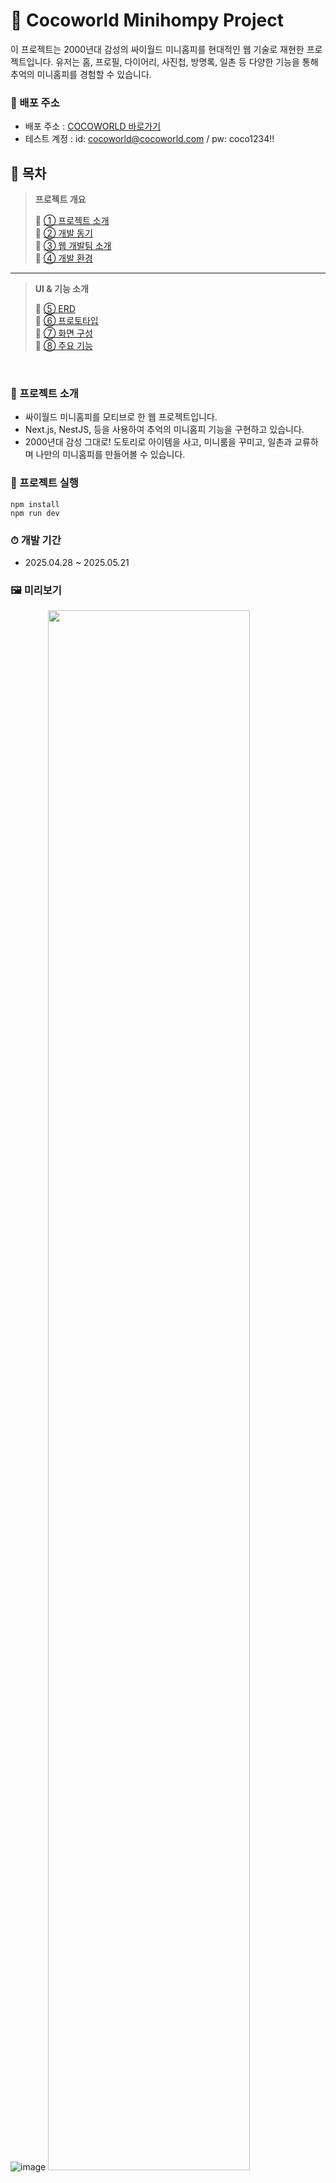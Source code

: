 # 🧸 Cocoworld Minihompy Project
이 프로젝트는 2000년대 감성의 싸이월드 미니홈피를 현대적인 웹 기술로 재현한 프로젝트입니다.
유저는 홈, 프로필, 다이어리, 사진첩, 방명록, 일촌 등 다양한 기능을 통해 추억의 미니홈피를 경험할 수 있습니다.

### 📌 배포 주소

- 배포 주소 : [COCOWORLD 바로가기](http://34.236.72.45/)
- 테스트 계정 : id: cocoworld@cocoworld.com / pw: coco1234!!

## 🔖 목차  
> **프로젝트 개요**
> 
> 📌 [①  프로젝트 소개](#-프로젝트-소개)  
> 📌 [②  개발 동기](#-개발-동기)  
> 📌 [③  웹 개발팀 소개](#-웹-개발팀-소개)  
> 📌 [④  개발 환경](#-개발-환경)  

---

>  **UI & 기능 소개**
>
> 📌 [⑤ ERD](#-erd)  
> 📌 [⑥  프로토타입](#-프로토타입)  
> 📌 [⑦  화면 구성](#-화면-구성)  
> 📌 [⑧  주요 기능](#-주요-기능)  

<br/>

### 📌 프로젝트 소개
- 싸이월드 미니홈피를 모티브로 한 웹 프로젝트입니다.
- Next.js, NestJS, 등을 사용하여 추억의 미니홈피 기능을 구현하고 있습니다.
- 2000년대 감성 그대로! 도토리로 아이템을 사고, 미니룸을 꾸미고, 일촌과 교류하며 나만의 미니홈피를 만들어볼 수 있습니다.

### 🔅 프로젝트 실행
```
npm install
npm run dev
```

### ⏱ 개발 기간
- 2025.04.28 ~ 2025.05.21

### 🖼️ 미리보기
![image](https://github.com/user-attachments/assets/fe091143-4bb0-4665-8577-2c18c3f60d79)
<img src="https://github.com/user-attachments/assets/061ddae4-e3a4-40fe-8ad5-f084c14354e1" width="80%"/>
![image](https://github.com/user-attachments/assets/2d75f56e-5cb2-40d8-963a-244b2c031351)
![image](https://github.com/user-attachments/assets/78a186a0-e3ba-4268-92cd-1128a480f0b5)

## 🧩 주요 기능

### 🏠 메인 페이지
- 메인 페이지에서는 화제의 미니홈피, 미니홈피 검색, 도토리 충전(토스 API), 스킨 및 아이템 구매, 미니홈피 이동이 가능합니다. 
- 새 게시물, 일촌 신청 확인이 가능합니다.
- 회원가입 및 로그인이 가능합니다.
- (토스 API) 도토리 충전이 가능합니다.
- 도토리를 사용하여 아이템 구매가 가능합니다.
- 스킨, 미니미, 가구, 배경 음악 등 다양한 아이템을 구매할 수 있습니다.

### 🛠 admin

- 관리자 전용 페이지입니다.
- 상품을 등록 및 삭제할 수 있습니다

### 🧸 미니홈피 (홈)
- 방문자 수(Today / Total), 프로필, 일촌 확인이 가능합니다.
- 최근 사진첩 게시물 확인이 가능합니다.
- 일촌평 작성 및 확인이 가능합니다.
- 파도타기(랜덤 미니홈피 방문)가 가능합니다.
- 일촌 확인이 가능합니다.
- 배경 음악 설정 및 재생이 가능합니다.
- 홈 UI 커스터마이징(탭, 배경색 등)이 가능합니다.

### 🎨 프로필
- 상태 메시지 및 기분 아이콘 설정이 가능합니다.
- 프로필 이미지 및 자기소개 등록을 할 수 있습니다.
- 배경 음악(BGM) 관리 및 설정이 가능합니다.

### 🧸 미니미 & 미니룸
- 대표 미니미 설정 기능이 있습니다.
- 드래그 앤 드롭 방식으로 미니룸 꾸미기가 가능합니다.
- 구매한 아이템 목록 확인이 가능합니다.
- 말풍선 입력 및 위치 지정이 가능합니다.
- 모바일 터치 대응 및 반응형 렌더링이 되도록 설정하였습니다.

### 📅 다이어리
- React-calendar를 커스텀하여 적용하였습니다.
- 날짜별, 내용 검색별, 폴더별로 일기 확인이 가능합니다.
- 일촌공개, 비공개, 전체공개가 가능합니다. 
- 일기 작성, 수정, 삭제가 가능합니다.
- 댓글, 대댓글 작성 및 삭제가 가능합니다.
- 페이지네이션을 사용하였습니다.
- 폴더 관리가 가능합니다.

### 🖼️ 게시판
- 사진을 포함한 글 작성, 수정, 삭제가 가능합니다.
- 스크랩 기능이 있습니다.
- 폴더 관리 기능이 있어서 사용자가 폴더를 수정할 수 있습니다.
- 댓글, 대댓글 작성이 가능합니다.
- 전체공개, 일촌공개, 비공개 설정이 가능합니다.
- 에디터로 글꼴 및 글씨 크기 선택이 가능합니다.

### 📝 방명록
- 방문자가 메시지를 남길 수 있으며, 비밀글 설정이 가능합니다.
- 삭제가 가능합니다.
- 공지사항을 입력할 수 있습니다.

### 💬 COCO (챗봇)
- 2000년대 말투로 대답해주는 챗봇 기능입니다. 
- Botpress를 활용해, 2000년대 말투와 감성을 살린 레트로 스타일 챗봇을 구현했습니다.

### ⚙️ 관리 페이지
- 미니홈피 효과 변경이 가능합니다. (미니홈피 배경, 탭 색, 탭 언어)
- 유저 정보 수정이 가능합니다. (전화번호, 비밀번호)
- 일촌 관리가 가능합니다.
- 회원 탈퇴가 가능합니다. 
- 탈퇴 시 유저 삭제가 아닌 탈퇴한 미니홈피로 검색 및 이동 되도록 설정하였습니다. 

### 🖼️ 반응형 미리보기
<img width="214" alt="image" src="https://github.com/user-attachments/assets/42b97022-3f4a-4dae-b7c2-c53431441537" />
<img width="208" alt="image" src="https://github.com/user-attachments/assets/e3005417-8118-49e4-988d-7564c3e7aeb2" />

